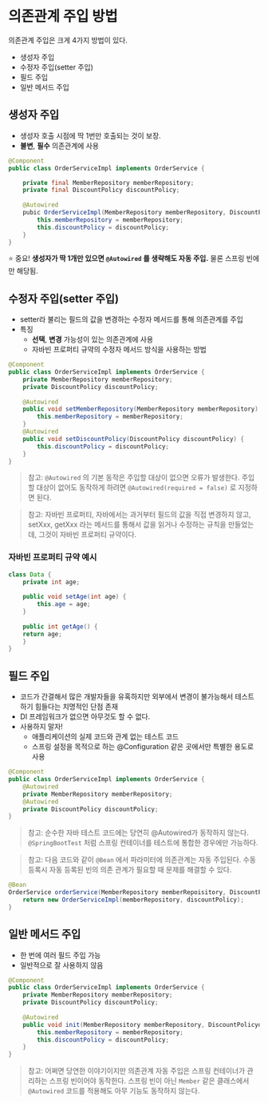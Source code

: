 # 의존관계 주입 방법

의존관계 주입은 크게 4가지 방법이 있다.

- 생성자 주입
- 수정자 주입(setter 주입)
- 필드 주입
- 일반 메서드 주입

## 생성자 주입

- 생성자 호출 시점에 딱 1번만 호출되는 것이 보장.
- **불변**, **필수** 의존관계에 사용

```java
@Component
public class OrderServiceImpl implements OrderService {

	private final MemberRepository memberRepository;
	private final DiscountPolicy discountPolicy;
	
	@Autowired
	pubic OrderServiceImpl(MemberRepository memberRepository, DiscountPolicy discountPolicy) {
		this.memberRepository = memberRepository;
		this.discountPolicy = discountPolicy;
	}
}
```

⭐️ 중요! **생성자가 딱 1개만 있으면 `@Autowired` 를 생략해도 자동 주입.**
물론 스프링 빈에만 해당됨.

## 수정자 주입(setter 주입)

- setter라 불리는 필드의 값을 변경하는 수정자 메서드를 통해 의존관계를 주입
- 특징
	- **선택**, **변경** 가능성이 있는 의존관계에 사용
	- 자바빈 프로퍼티 규약의 수정자 메서드 방식을 사용하는 방법

```java
@Component
public class OrderServiceImpl implements OrderService {
	private MemberRepository memberRepository;
	private DiscountPolicy discountPolicy;
	
	@Autowired
	public void setMemberRepository(MemberRepository memberRepository) {
		this.memberRepository = memberRepository;
	}
	@Autowired
	public void setDiscountPolicy(DiscountPolicy discountPolicy) {
		this.discountPolicy = discountPolicy;
	}
}
```

> 참고: `@Autowired` 의 기본 동작은 주입할 대상이 없으면 오류가 발생한다. 주입할 대상이 없어도 동작하게 하려면 `@Autowired(required = false)` 로 지정하면 된다.

> 참고: 자바빈 프로퍼티, 자바에서는 과거부터 필드의 값을 직접 변경하지 않고, setXxx, getXxx 라는 메서드를 통해서 값을 읽거나 수정하는 규칙을 만들었는데, 그것이 자바빈 프로퍼티 규약이다.

### 자바빈 프로퍼티 규약 예시

```java
class Data {
	private int age;
	
	public void setAge(int age) {
		this.age = age;
	}
	
	public int getAge() {
	return age;
	}
}
```

## 필드 주입

- 코드가 간결해서 많은 개발자들을 유혹하지만 외부에서 변경이 불가능해서 테스트 하기 힘들다는 치명적인 단점 존재
- DI 프레임워크가 없으면 아무것도 할 수 없다.
- 사용하지 말자!
	- 애플리케이션의 실제 코드와 관계 없는 테스트 코드
	- 스프링 설정을 목적으로 하는 @Configuration 같은 곳에서만 특별한 용도로 사용

```java
@Component
public class OrderServiceImpl implements OrderService {
	@Autowired
	private MemberRepository memberRepository;
	@Autowired
	private DiscountPolicy discountPolicy;
}
```

> 참고: 순수한 자바 테스트 코드에는 당연히 @Autowired가 동작하지 않는다. `@SpringBootTest` 처럼 스프링 컨테이너를 테스트에 통합한 경우에만 가능하다.

 > 참고: 다음 코드와 같이 `@Bean` 에서 파라미터에 의존관계는 자동 주입된다. 수동 등록시 자동 등록된 빈의 의존 관계가 필요할 때 문제를 해결할 수 있다.

```java
@Bean
OrderService orderService(MemberRepository memberRepoisitory, DiscountPolicy discountPolicy) {
	return new OrderServiceImpl(memberRepository, discountPolicy);
}
```

## 일반 메서드 주입

- 한 번에 여러 필드 주입 가능
- 일반적으로 잘 사용하지 않음

```java
@Component
public class OrderServiceImpl implements OrderService {
	private MemberRepository memberRepository;
	private DiscountPolicy discountPolicy;
	
	@Autowired
	public void init(MemberRepository memberRepository, DiscountPolicydiscountPolicy) {
		this.memberRepository = memberRepository;
		this.discountPolicy = discountPolicy;
	}
}
```

> 참고: 어쩌면 당연한 이야기이지만 의존관계 자동 주입은 스프링 컨테이너가 관리하는 스프링 빈이어야 동작한다. 스프링 빈이 아닌 `Member` 같은 클래스에서 `@Autowired` 코드를 적용해도 아무 기능도 동작하지 않는다.
